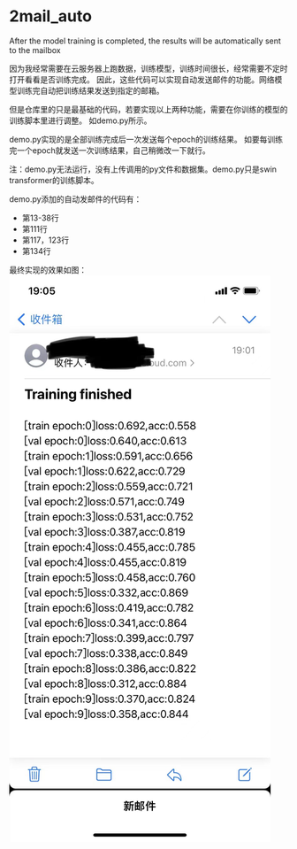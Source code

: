 # 2mail_auto
After the model training is completed, the results will be automatically sent to the mailbox

因为我经常需要在云服务器上跑数据，训练模型，训练时间很长，经常需要不定时打开看看是否训练完成。
因此，这些代码可以实现自动发送邮件的功能。网络模型训练完自动把训练结果发送到指定的邮箱。

但是仓库里的只是最基础的代码，若要实现以上两种功能，需要在你训练的模型的训练脚本里进行调整。
如demo.py所示。

demo.py实现的是全部训练完成后一次发送每个epoch的训练结果。
如要每训练完一个epoch就发送一次训练结果，自己稍微改一下就行。

注：demo.py无法运行，没有上传调用的py文件和数据集。demo.py只是swin transformer的训练脚本。

demo.py添加的自动发邮件的代码有：
+ 第13-38行
+ 第111行
+ 第117，123行
+ 第134行

最终实现的效果如图：
![img](https://github.com/WShuai123/2mail_auto/blob/main/test.jpg?raw=true)
